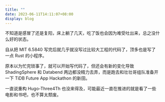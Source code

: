 ```yaml
---
title: ""
date: 2023-06-11T14:11:07+08:00
display: blog
---
```


不知道是感冒了还是复阳，床上躺了几天，吃了饭也会因为难受吐出来，总之没什么好的状态。

自从把 MIT 6.5840 写完后就几乎就没写过比较大工程的代码了，顶多也是写了一点 Rust 的小程序。

原本以为忙完琐事了，就可以开始写代码了，但还会有新的变化导致 ShadingSphere 和 Databend 两边都没精力去弄，而是跑去和壮壮哥组队准备开一下 TiDB Future App Hackathon 的新田。

一直说重构 Hugo-Three4Th 也没来得及，可能最近一直在推进的就是看了一些电影和书吧，也不算太颓废。
